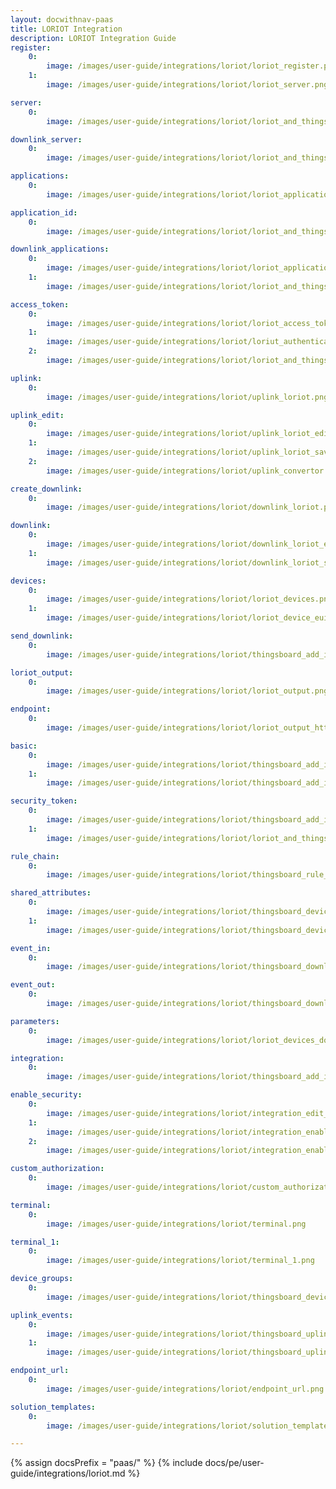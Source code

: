 ```yaml
---
layout: docwithnav-paas
title: LORIOT Integration 
description: LORIOT Integration Guide 
register:
    0:
        image: /images/user-guide/integrations/loriot/loriot_register.png
    1:
        image: /images/user-guide/integrations/loriot/loriot_server.png

server:
    0:
        image: /images/user-guide/integrations/loriot/loriot_and_thingsboard_integration_server_1.png

downlink_server:
    0:
        image: /images/user-guide/integrations/loriot/loriot_and_thingsboard_integration_server.png

applications:
    0:
        image: /images/user-guide/integrations/loriot/loriot_applications.png

application_id:
    0:
        image: /images/user-guide/integrations/loriot/loriot_and_thingsboard_integration_application_id_1.png

downlink_applications:
    0:
        image: /images/user-guide/integrations/loriot/loriot_applications.png
    1:
        image: /images/user-guide/integrations/loriot/loriot_and_thingsboard_integration_application_id.png

access_token:
    0:
        image: /images/user-guide/integrations/loriot/loriot_access_tokens.png
    1:
        image: /images/user-guide/integrations/loriot/loriut_authentication_tokens.png
    2:
        image: /images/user-guide/integrations/loriot/loriot_and_thingsboard_integration_application_access_token.png

uplink:
    0:
        image: /images/user-guide/integrations/loriot/uplink_loriot.png

uplink_edit:
    0:
        image: /images/user-guide/integrations/loriot/uplink_loriot_edit_mode.png
    1:
        image: /images/user-guide/integrations/loriot/uplink_loriot_save_changes.png
    2:
        image: /images/user-guide/integrations/loriot/uplink_convertor.png

create_downlink:
    0:
        image: /images/user-guide/integrations/loriot/downlink_loriot.png

downlink:
    0:
        image: /images/user-guide/integrations/loriot/downlink_loriot_edit_mode.png
    1:
        image: /images/user-guide/integrations/loriot/downlink_loriot_save_changes.png

devices:
    0:
        image: /images/user-guide/integrations/loriot/loriot_devices.png
    1:
        image: /images/user-guide/integrations/loriot/loriot_device_eui.png

send_downlink:
    0:
        image: /images/user-guide/integrations/loriot/thingsboard_add_integration_send_downlink.png

loriot_output:
    0:
        image: /images/user-guide/integrations/loriot/loriot_output.png

endpoint:
    0:
        image: /images/user-guide/integrations/loriot/loriot_output_http_push.png

basic:
    0:
        image: /images/user-guide/integrations/loriot/thingsboard_add_integration_output_basic.png
    1:
        image: /images/user-guide/integrations/loriot/thingsboard_add_integration_output_basic_email_and_password.png

security_token:
    0:
        image: /images/user-guide/integrations/loriot/thingsboard_add_integration_output_security_token.png
    1:
        image: /images/user-guide/integrations/loriot/loriot_and_thingsboard_output_security_token_session.png

rule_chain:
    0:
        image: /images/user-guide/integrations/loriot/thingsboard_rule_chain_integration_downlink.png

shared_attributes:
    0:
        image: /images/user-guide/integrations/loriot/thingsboard_devices_all_shared_attributes.png
    1:
        image: /images/user-guide/integrations/loriot/thingsboard_devices_all_shared_attributes_update.png

event_in:
    0:
        image: /images/user-guide/integrations/loriot/thingsboard_downlink_converter_events_in.png

event_out:
    0:
        image: /images/user-guide/integrations/loriot/thingsboard_downlink_converter_events_out.png

parameters:
    0:
        image: /images/user-guide/integrations/loriot/loriot_devices_downlink_queue.png

integration:
    0:
        image: /images/user-guide/integrations/loriot/thingsboard_add_integration_1.png

enable_security:
    0:
        image: /images/user-guide/integrations/loriot/integration_edit_mode.png
    1:
        image: /images/user-guide/integrations/loriot/integration_enable_security.png
    2:
        image: /images/user-guide/integrations/loriot/integration_enable_security_headers_filter_value.png

custom_authorization:
    0:
        image: /images/user-guide/integrations/loriot/custom_authorization.png

terminal:
    0:
        image: /images/user-guide/integrations/loriot/terminal.png

terminal_1:
    0:
        image: /images/user-guide/integrations/loriot/terminal_1.png

device_groups:
    0:
        image: /images/user-guide/integrations/loriot/thingsboard_devices_all_attributes.png

uplink_events:
    0:
        image: /images/user-guide/integrations/loriot/thingsboard_uplink_converter_events_in.png
    1:
        image: /images/user-guide/integrations/loriot/thingsboard_uplink_converter_events_out.png

endpoint_url:
    0:
        image: /images/user-guide/integrations/loriot/endpoint_url.png

solution_templates:
    0:
        image: /images/user-guide/integrations/loriot/solution_templates.png

---
```

{% assign docsPrefix = "paas/" %}
{% include docs/pe/user-guide/integrations/loriot.md %}

